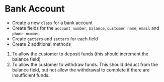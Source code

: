 # Bank Account
* Create a new `class` for a bank account
* Create fields for the `account number`, `balance`, `customer name`, `email` and `phone number`.
* Create `getters` and `setters` for each field
* Create 2 additional methods
1. To allow the customer to deposit funds (this should increment the balance field)
2. To allow the customer to withdraw funds. This should deduct from the balance field, but not allow the withdrawal to complete if there are insufficient funds.
   